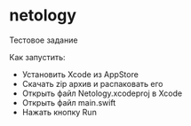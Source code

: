 # netology
Тестовое задание

Как запустить:
- Установить Xcode из AppStore
- Скачать zip архив и распаковать его
- Открыть файл Netology.xcodeproj в Xcode
- Открыть файл main.swift
- Нажать кнопку Run
